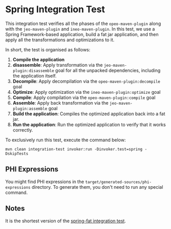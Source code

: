 # Spring Integration Test

This integration test verifies all the phases of the `opeo-maven-plugin` along
with the `jeo-maven-plugin` and `ineo-maven-plugin`. In this test, we use a
Spring Framework-based application, build a fat jar application, and then apply
all the transformations and optimizations to it.

In short, the test is organised as follows:

1. **Compile the application**
3. **disassemble**: Apply transformation via the `jeo-maven-plugin:disassemble`
   goal for all the unpacked dependencies, including the application itself.
4. **Decompile**: Apply decompilation via the `opeo-maven-plugin:decompile` goal
5. **Optimize**: Apply optimization via the `ineo-maven-plugin:optimize` goal
6. **Compile**: Apply compilation via the `opeo-maven-plugin:compile` goal
7. **Assemble**: Apply back transformation via the `jeo-maven-plugin:assemble`
   goal
8. **Build the application**: Compiles the optimized application back into a
   fat jar.
9. **Run the application**: Run the optimized application to verify that it
   works correctly.

To exclusively run this test, execute the command below:

```shell
mvn clean integration-test invoker:run -Dinvoker.test=spring -DskipTests
```

## PHI Expressions

You might find PHI expressions in the `target/generated-sources/phi-expressions`
directory.
To generate them, you don't need to run any special command.

## Notes

It is the shortest version
of the [spring-fat integration test](../spring-fat/README.md).
